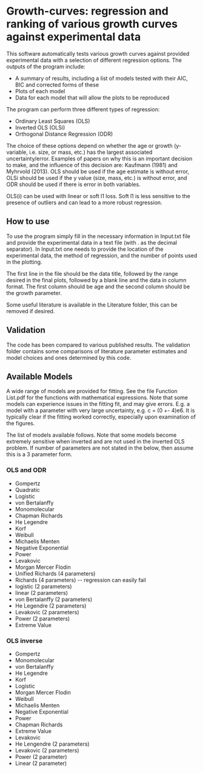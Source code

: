 # Growth-curves: regression and ranking of various growth curves against experimental data 
This software automatically tests various growth curves against provided experimental data with a selection of different regression options. The outputs of the program include:

 - A summary of results, including a list of models tested with their AIC, BIC and corrected forms of these
 - Plots of each model
 - Data for each model that will allow the plots to be reproduced

The program can perform three different types of regression:
	
 - Ordinary Least Squares (OLS)
 - Inverted OLS (OLSi)
 - Orthogonal Distance Regression (ODR)

The choice of these options depend on whether the age or growth (y-variable, i.e. size, or mass, etc.) has the largest associated uncertainty/error. Examples of papers on why this is an important decision to make, and the influence of this decision are: Kaufmann (1981) and Myhrvold (2013).
OLS should be used if the age estimate is without error, OLSi should be used if the y value (size, mass, etc.) is without error, and ODR should be used if there is error in both variables.

OLS(i) can be used with linear or soft l1 loss. Soft l1 is less sensitive to the presence of outliers and can lead to a more robust regression.
  
## How to use
To use the program simply fill in the necessary information in Input.txt file and provide the experimental data in a text file (with . as the decimal separator). In Input.txt one needs to provide the location of the experimental data, the method of regression, and the number of points used in the plotting.

The first line in the file should be the data title, followed by the range desired in the final plots, followed by a blank line and the data in column format. The first column should be age and the second column should be the growth parameter.

Some useful literature is available in the Literature folder, this can be removed if desired.

## Validation
The code has been compared to various published results. The validation folder contains some comparisons of literature parameter estimates and model choices and ones determined by this code. 

## Available Models

A wide range of models are provided for fitting. See the file Function List.pdf for the functions with mathematical expressions. Note that some models can experience issues in the fitting fit, and may give errors. E.g. a model with a parameter with very large uncertainty, e.g. c = (0 +- 4)e6. It is typically clear if the fitting worked correctly, especially upon examination of the figures.

The list of models available follows. Note that some models become extremely sensitive when inverted and are not used in the inverted OLS problem. If number of parameters are not stated in the below, then assume this is a 3 parameter form.
### OLS and ODR

 - Gompertz
 - Quadratic
 - Logistic
 - von Bertalanffy
 - Monomolecular
 - Chapman Richards
 - He Legendre
 - Korf
 - Weibull
 - Michaelis Menten
 - Negative Exponential
 - Power
 - Levakovic
 - Morgan Mercer Flodin
 - Unified Richards (4 parameters)
 - Richards (4 parameters) -- regression can easily fail
 - logistic (2 parameters)
 - linear (2 parameters)
 - von Bertalanffy (2 parameters)
 - He Legendre (2 parameters)
 - Levakovic (2 parameters)
 - Power (2 parameters)
 - Extreme Value
 
 
### OLS inverse

 - Gompertz
 - Monomolecular
 - von Bertalanffy
 - He Legendre
 - Korf
 - Logistic
 - Morgan Mercer Flodin
 - Weibull
 - Michaelis Menten
 - Negative Exponential
 - Power
 - Chapman Richards
 - Extreme Value
 - Levakovic
 - He Lengendre (2 parameters)
 - Levakovic (2 parameters)  
 - Power (2 parameter)
 - Linear (2 parameter)
 
 
